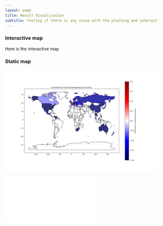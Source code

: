 ```yaml
---
layout: page
title: Result Visualisation
subtitle: Testing if there is any issue with the plotting and interactive plot
---
```


### Interactive map

Here is the interactive map

### Static map

![Static map](/assets/img_ada/static_map.png)

![Interactive map](/assets/html/gf_reviews_map.html)